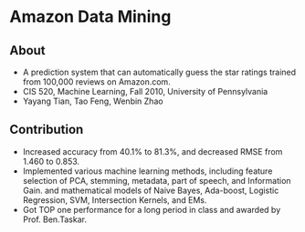 Amazon Data Mining
==========================

## About
* A prediction system that can automatically guess the star ratings trained from 100,000 reviews on Amazon.com.
* CIS 520, Machine Learning, Fall 2010, University of Pennsylvania
* Yayang Tian, Tao Feng, Wenbin Zhao

## Contribution
* Increased accuracy from 40.1% to 81.3%, and decreased RMSE from 1.460 to 0.853.
* Implemented various machine learning methods, including feature selection of PCA, stemming, metadata, part of speech, and Information Gain.
and mathematical models of Naive Bayes, Ada-boost, Logistic Regression, SVM, Intersection Kernels, and EMs. 
* Got TOP one performance for a long period in class and awarded by Prof. Ben.Taskar.
